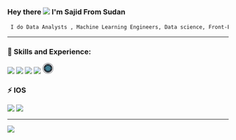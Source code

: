 ### Hey there <img src="https://media.giphy.com/media/hvRJCLFzcasrR4ia7z/giphy.gif" width="25px"/> I'm Sajid From Sudan
```zsh
 I do Data Analysts , Machine Learning Engineers, Data science, Front-End Develpment With js (React-Vue)
```
---
### 🤵 Skills and Experience:
<div >
<img width="25px" src="https://user-images.githubusercontent.com/25181517/183423507-c056a6f9-1ba8-4312-a350-19bcbc5a8697.png" />
<img width="25px" src="https://user-images.githubusercontent.com/25181517/117201156-9a724800-adec-11eb-9a9d-3cd0f67da4bc.png" />
<img width="25px" src="https://user-images.githubusercontent.com/25181517/117201470-f6d56780-adec-11eb-8f7c-e70e376cfd07.png" />
<img width="25px" src="https://user-images.githubusercontent.com/25181517/183896128-ec99105a-ec1a-4d85-b08b-1aa1620b2046.png" />
 <img width="25px" src="https://github.com/Pedro-Murilo/icons-for-readme/blob/main/.github/react-icon.svg" alt="ReactJS Icon" /> 
<div/>
 
 ### ⚡ IOS

<div>
<img width="25px" src="https://user-images.githubusercontent.com/25181517/186885787-4011a347-1f68-472c-bf8b-31ed1bb4f8ce.png"/>
<img width="25px" src="https://user-images.githubusercontent.com/25181517/186884159-4b5e122b-95de-4a32-b10b-7f6fdffa4c5a.png" />
<div/>
 
 
 ---
<img  src="https://github.com/SajidDmcq/SajidDmcq/blob/main/javascript.gif" />

